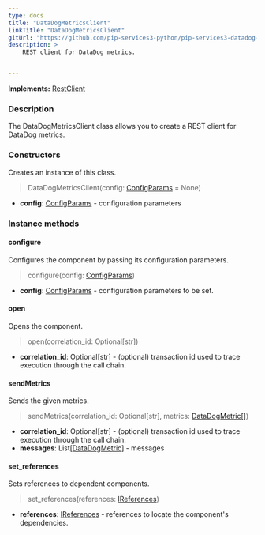 ```yaml
---
type: docs
title: "DataDogMetricsClient"
linkTitle: "DataDogMetricsClient"
gitUrl: "https://github.com/pip-services3-python/pip-services3-datadog-python"
description: >
    REST client for DataDog metrics.


---
```


**Implements:** [RestClient](../../../rpc/clients/rest_client)

### Description

The DataDogMetricsClient class allows you to create a REST client for DataDog metrics.



### Constructors
Creates an instance of this class.

> DataDogMetricsClient(config: [ConfigParams](../../../commons/config/config_params) = None)

- **config**: [ConfigParams](../../../commons/config/config_params) - configuration parameters


### Instance methods

#### configure
Configures the component by passing its configuration parameters. 

> configure(config: [ConfigParams](../../../commons/config/config_params))

- **config**: [ConfigParams](../../../commons/config/config_params) - configuration parameters to be set.

#### open
Opens the component.

> open(correlation_id: Optional[str])

- **correlation_id**: Optional[str] - (optional) transaction id used to trace execution through the call chain.

#### sendMetrics
Sends the given metrics.

> sendMetrics(correlation_id: Optional[str], metrics: [DataDogMetric[]](../datadog_metric))

- **correlation_id**: Optional[str] - (optional) transaction id used to trace execution through the call chain.
- **messages**: List[[DataDogMetric](../datadog_metric)] - messages

#### set_references
Sets references to dependent components.

> set_references(references: [IReferences](../../../commons/refer/ireferences))

- **references**: [IReferences](../../../commons/refer/ireferences) - references to locate the component's dependencies.
